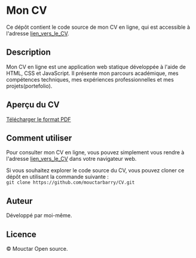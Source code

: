 # Mon CV 

Ce dépôt contient le code source de mon CV en ligne, qui est accessible à l'adresse [lien_vers_le_CV](https://mouctar.fr).

## Description

Mon CV en ligne est une application web statique développée à l'aide de HTML, CSS et JavaScript. Il présente mon parcours académique, mes compétences techniques, 
mes expériences professionnelles et mes projets(portefolio).

## Aperçu du CV

[Télécharger le format PDF](docs/Cv%20pro.pdf)

## Comment utiliser

Pour consulter mon CV en ligne, vous pouvez simplement vous rendre à l'adresse [lien_vers_le_CV](https://mouctar.fr) dans votre navigateur web.

Si vous souhaitez explorer le code source du CV, vous pouvez cloner ce dépôt en utilisant la commande suivante :<br>
```git clone https://github.com/mouctarbarry/CV.git```


## Auteur

Développé par moi-même.

## Licence

© Mouctar
Open source.
